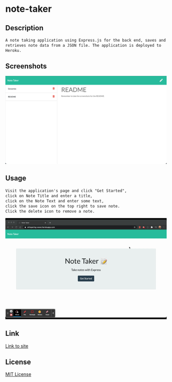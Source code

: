 # note-taker

## Description
    A note taking application using Express.js for the back end, saves and retrieves note data from a JSON file. The application is deployed to Heroku.

## Screenshots
   ![Note Taker Screenshot](public/assets/images/img-note_taker.png)

## Usage
    Visit the application's page and click "Get Started",  
    click on Note Title and enter a title,  
    click on the Note Text and enter some text,  
    click the save icon on the top right to save note.  
    Click the delete icon to remove a note.

   ![Note Taker Demonstration Gif](public/assets/images/note-taker.gif)

## Link
   [Link to site](https://whispering-wave.herokuapp.com/)

## License
   [MIT License](https://opensource.org/licenses/MIT)